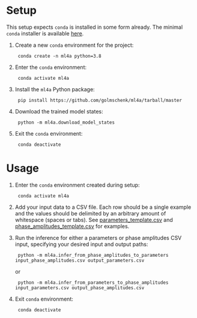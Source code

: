 # Setup
This setup expects `conda` is installed in some form already. The minimal `conda` installer is available [here](https://docs.conda.io/en/latest/miniconda.html).

1. Create a new `conda` environment for the project:

        conda create -n ml4a python=3.8

2. Enter the `conda` environment:

        conda activate ml4a

3. Install the `ml4a` Python package:

        pip install https://github.com/golmschenk/ml4a/tarball/master

4. Download the trained model states:

        python -m ml4a.download_model_states

5. Exit the `conda` environment:

        conda deactivate


# Usage
1. Enter the `conda` environment created during setup:

        conda activate ml4a

2. Add your input data to a CSV file. Each row should be a single example and the values should be delimited by an
   arbitrary amount of whitespace (spaces or tabs). See [parameters_template.csv](parameters_template.csv) and
   [phase_amplitudes_template.csv](phase_amplitudes_template.csv) for examples.

3. Run the inference for either a parameters or phase amplitudes CSV input, specifying your desired input and output
   paths:

        python -m ml4a.infer_from_phase_amplitudes_to_parameters input_phase_amplitudes.csv output_parameters.csv

   or

        python -m ml4a.infer_from_parameters_to_phase_amplitudes input_parameters.csv output_phase_amplitudes.csv

4. Exit `conda` environment:

        conda deactivate
